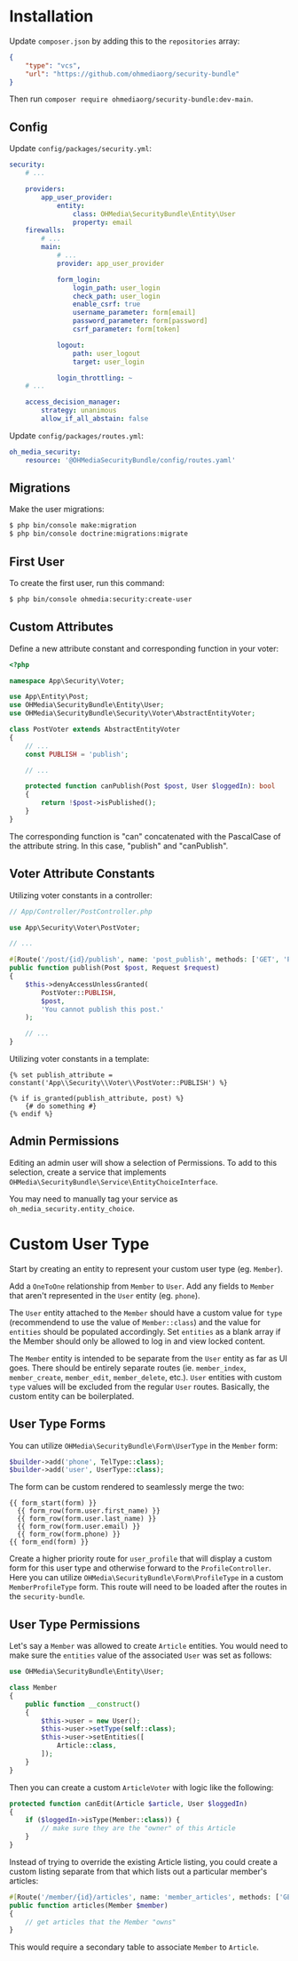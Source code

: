 # Installation

Update `composer.json` by adding this to the `repositories` array:

```json
{
    "type": "vcs",
    "url": "https://github.com/ohmediaorg/security-bundle"
}
```

Then run `composer require ohmediaorg/security-bundle:dev-main`.

## Config

Update `config/packages/security.yml`:

```yaml
security:
    # ...

    providers:
        app_user_provider:
            entity:
                class: OHMedia\SecurityBundle\Entity\User
                property: email
    firewalls:
        # ...
        main:
            # ...
            provider: app_user_provider

            form_login:
                login_path: user_login
                check_path: user_login
                enable_csrf: true
                username_parameter: form[email]
                password_parameter: form[password]
                csrf_parameter: form[token]

            logout:
                path: user_logout
                target: user_login

            login_throttling: ~
    # ...

    access_decision_manager:
        strategy: unanimous
        allow_if_all_abstain: false
```

Update `config/packages/routes.yml`:

```yaml
oh_media_security:
    resource: '@OHMediaSecurityBundle/config/routes.yaml'
```

## Migrations

Make the user migrations:

```bash
$ php bin/console make:migration
$ php bin/console doctrine:migrations:migrate
```

## First User

To create the first user, run this command:

```bash
$ php bin/console ohmedia:security:create-user
```

## Custom Attributes

Define a new attribute constant and corresponding function in your voter:

```php
<?php

namespace App\Security\Voter;

use App\Entity\Post;
use OHMedia\SecurityBundle\Entity\User;
use OHMedia\SecurityBundle\Security\Voter\AbstractEntityVoter;

class PostVoter extends AbstractEntityVoter
{
    // ...
    const PUBLISH = 'publish';

    // ...

    protected function canPublish(Post $post, User $loggedIn): bool
    {
        return !$post->isPublished();
    }
}
```

The corresponding function is "can" concatenated with the PascalCase of the
attribute string. In this case, "publish" and "canPublish".

## Voter Attribute Constants

Utilizing voter constants in a controller:

```php
// App/Controller/PostController.php

use App\Security\Voter\PostVoter;

// ...

#[Route('/post/{id}/publish', name: 'post_publish', methods: ['GET', 'POST'])]
public function publish(Post $post, Request $request)
{
    $this->denyAccessUnlessGranted(
        PostVoter::PUBLISH,
        $post,
        'You cannot publish this post.'
    );

    // ...
}
```

Utilizing voter constants in a template:

```twig
{% set publish_attribute = constant('App\\Security\\Voter\\PostVoter::PUBLISH') %}

{% if is_granted(publish_attribute, post) %}
    {# do something #}
{% endif %}
```

## Admin Permissions

Editing an admin user will show a selection of Permissions. To add to this
selection, create a service that implements `OHMedia\SecurityBundle\Service\EntityChoiceInterface`.

You may need to manually tag your service as `oh_media_security.entity_choice`.

# Custom User Type

Start by creating an entity to represent your custom user type (eg. `Member`).

Add a `OneToOne` relationship from `Member` to `User`. Add any fields to `Member`
that aren't represented in the `User` entity (eg. `phone`).

The `User` entity attached to the `Member` should have a custom value for `type`
(recommendend to use the value of `Member::class`) and the value for `entities`
should be populated accordingly. Set `entities` as a blank array if the Member
should only be allowed to log in and view locked content.

The `Member` entity is intended to be separate from the `User` entity as far as
UI goes. There should be entirely separate routes (ie. `member_index`,
`member_create`, `member_edit`, `member_delete`, etc.). `User` entities with
custom `type` values will be excluded from the regular `User` routes. Basically,
the custom entity can be boilerplated.

## User Type Forms

You can utilize `OHMedia\SecurityBundle\Form\UserType` in the `Member` form:

```php
$builder->add('phone', TelType::class);
$builder->add('user', UserType::class);
```

The form can be custom rendered to seamlessly merge the two:

```twig
{{ form_start(form) }}
  {{ form_row(form.user.first_name) }}
  {{ form_row(form.user.last_name) }}
  {{ form_row(form.user.email) }}
  {{ form_row(form.phone) }}
{{ form_end(form) }}
```

Create a higher priority route for `user_profile` that will display a custom
form for this user type and otherwise forward to the `ProfileController`. Here
you can utilize `OHMedia\SecurityBundle\Form\ProfileType` in a custom
`MemberProfileType` form. This route will need to be loaded after the routes
in the `security-bundle`.

## User Type Permissions

Let's say a `Member` was allowed to create `Article` entities. You would need to
make sure the `entities` value of the associated `User` was set as follows:

```php
use OHMedia\SecurityBundle\Entity\User;

class Member
{
    public function __construct()
    {
        $this->user = new User();
        $this->user->setType(self::class);
        $this->user->setEntities([
            Article::class,
        ]);
    }
}
```

Then you can create a custom `ArticleVoter` with logic like the following:

```php
protected function canEdit(Article $article, User $loggedIn)
{
    if ($loggedIn->isType(Member::class)) {
        // make sure they are the "owner" of this Article
    }
}
```

Instead of trying to override the existing Article listing, you could create a
custom listing separate from that which lists out a particular member's articles:

```php
#[Route('/member/{id}/articles', name: 'member_articles', methods: ['GET'])]
public function articles(Member $member)
{
    // get articles that the Member "owns"
}
```

This would require a secondary table to associate `Member` to `Article`.

